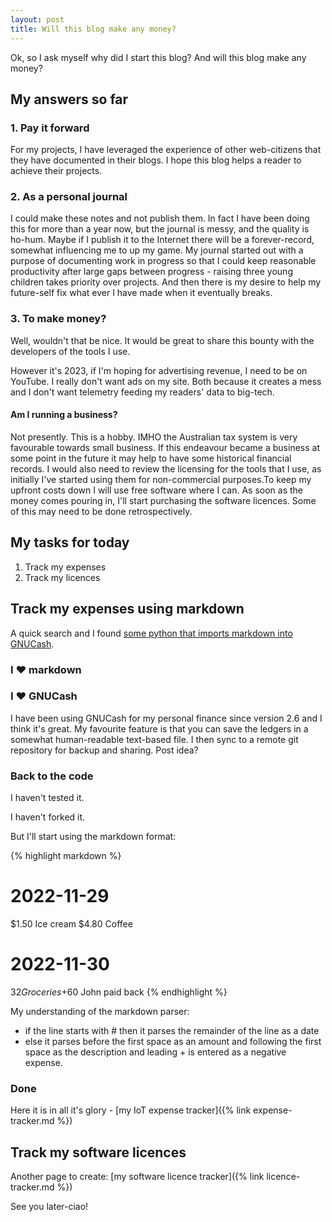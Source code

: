 ```yaml
---
layout: post
title: Will this blog make any money? 
---
```


Ok, so I ask myself why did I start this blog? And will this blog make any money?

## My answers so far

### 1. Pay it forward

For my projects, I have leveraged the experience of other web-citizens that they have documented in their blogs. I hope this blog helps a reader to achieve their projects.

### 2. As a personal journal

I could make these notes and not publish them. In fact I have been doing this for more than a year now, but the journal is messy, and the quality is ho-hum. Maybe if I publish it to the Internet there will be a forever-record, somewhat influencing me to up my game. My journal started out with a purpose of documenting work in progress so that I could keep reasonable productivity after large gaps between progress - raising three young children takes priority over projects. And then there is my desire to help my future-self fix what ever I have made when it eventually breaks.

### 3. To make money?

Well, wouldn't that be nice. It would be great to share this bounty with the developers of the tools I use.

However it's 2023, if I'm hoping for advertising revenue, I need to be on YouTube. I really don't want ads on my site. Both because it creates a mess and I don't want telemetry feeding my readers' data to big-tech.

#### Am I running a business?

Not presently. This is a hobby. IMHO the Australian tax system is very favourable towards small business. If this endeavour became a business at some point in the future it may help to have some historical financial records. I would also need to review the licensing for the tools that I use, as initially I've started using them for non-commercial purposes.To keep my upfront costs down I will use free software where I can. As soon as the money comes pouring in, I'll start purchasing the software licences. Some of this may need to be done retrospectively.

## My tasks for today

1. Track my expenses
2. Track my licences

## Track my expenses using markdown

A quick search and I found [some python that imports markdown into GNUCash](https://codeberg.org/hjacobs/gnucash-markdown-import).

### I ♥ markdown

### I ♥ GNUCash

I have been using GNUCash for my personal finance since version 2.6 and I think it's great. My favourite feature is that you can save the ledgers in a somewhat human-readable text-based file. I then sync to a remote git repository for backup and sharing. Post idea?

### Back to the code

I haven't tested it.

I haven't forked it.

But I'll start using the markdown format:

{% highlight markdown %}
# 2022-11-29

$1.50 Ice cream
$4.80 Coffee

# 2022-11-30

$32 Groceries
+$60 John paid back
{% endhighlight %}

My understanding of the markdown parser:

- if the line starts with # then it parses the remainder of the line as a date
- else it parses before the first space as an amount and following the first space as the description and leading + is entered as a negative expense.

### Done

Here it is in all it's glory - [my IoT expense tracker]({% link expense-tracker.md %})

## Track my software licences

Another page to create: [my software licence tracker]({% link licence-tracker.md %})

See you later-ciao!
